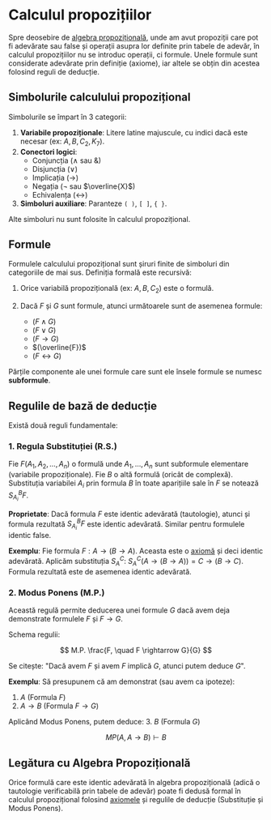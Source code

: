 # Calculul propozițiilor

Spre deosebire de [algebra propozițională](./algebra-propozitiilor.md), unde am avut propoziții care pot fi adevărate sau false și operații asupra lor definite prin tabele de adevăr, în calculul propozițiilor nu se introduc operații, ci formule. Unele formule sunt considerate adevărate prin definiție (axiome), iar altele se obțin din acestea folosind reguli de deducție.

## Simbolurile calculului propozițional

Simbolurile se împart în 3 categorii:

1.  **Variabile propoziționale**: Litere latine majuscule, cu indici dacă este necesar (ex: $A, B, C_2, K_7$).
2.  **Conectori logici**:
    - Conjuncția ($\land$ sau $\text{\&}$)
    - Disjuncția ($\lor$)
    - Implicația ($\rightarrow$)
    - Negația ($\lnot$ sau $\overline{X}$)
    - Echivalența ($\leftrightarrow$)
3.  **Simboluri auxiliare**: Paranteze `( )`, `[ ]`, `{ }`.

Alte simboluri nu sunt folosite în calculul propozițional.

## Formule

Formulele calculului propozițional sunt șiruri finite de simboluri din categoriile de mai sus. Definiția formală este recursivă:

1. Orice variabilă propozițională (ex: $A, B, C_2$) este o formulă.

2. Dacă $F$ și $G$ sunt formule, atunci următoarele sunt de asemenea formule:

   - $(F \land G)$
   - $(F \lor G)$
   - $(F \rightarrow G)$
   - $(\overline{F})$
   - $(F \leftrightarrow G)$

Părțile componente ale unei formule care sunt ele însele formule se numesc **subformule**.

## Regulile de bază de deducție

Există două reguli fundamentale:

### 1. Regula Substituției (R.S.)

Fie $F(A_1, A_2, \ldots, A_n)$ o formulă unde $A_1, \ldots, A_n$ sunt subformule elementare (variabile propoziționale). Fie $B$ o altă formulă (oricât de complexă). Substituția variabilei $A_i$ prin formula $B$ în toate aparițiile sale în $F$ se notează $S_{A_i}^B F$.

**Proprietate**: Dacă formula $F$ este identic adevărată (tautologie), atunci și formula rezultată $S_{A_i}^B F$ este identic adevărată. Similar pentru formulele identic false.

**Exemplu**:
Fie formula $F: A \rightarrow (B \rightarrow A)$. Aceasta este o [axiomă](./axiomele-calculului-propozitional.md#axioma-i1) și deci identic adevărată.
Aplicăm substituția $S_A^C$:
$S_A^C (A \rightarrow (B \rightarrow A)) = C \rightarrow (B \rightarrow C)$.
Formula rezultată este de asemenea identic adevărată.

### 2. Modus Ponens (M.P.)

Această regulă permite deducerea unei formule $G$ dacă avem deja demonstrate formulele $F$ și $F \rightarrow G$.

Schema regulii:

$$
M.P. \frac{F, \quad F \rightarrow G}{G}
$$

Se citește: "Dacă avem $F$ și avem $F$ implică $G$, atunci putem deduce $G$".

**Exemplu**:
Să presupunem că am demonstrat (sau avem ca ipoteze):

1. $A$ (Formula $F$)
2. $A \rightarrow B$ (Formula $F \rightarrow G$)

Aplicând Modus Ponens, putem deduce: 3. $B$ (Formula $G$)

$$
MP(A, A \rightarrow B) \vdash B
$$

## Legătura cu Algebra Propozițională

Orice formulă care este identic adevărată în algebra propozițională (adică o tautologie verificabilă prin tabele de adevăr) poate fi dedusă formal în calculul propozițional folosind [axiomele](./axiomele-calculului-propozitional.md) și regulile de deducție (Substituție și Modus Ponens).
